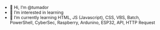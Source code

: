 - 👋 Hi, I’m @tumador
- 👀 I’m interested in learning 
- 🌱 I’m currently learning HTML, JS (Javascript), CSS, VBS, Batch, PowerShell, CyberSec, Raspberry, Ardunino, ESP32, API, HTTP Request 

<!---
tumador/tumador is a ✨ special ✨ repository because its `README.md` (this file) appears on your GitHub profile.
You can click the Preview link to take a look at your changes.
--->
